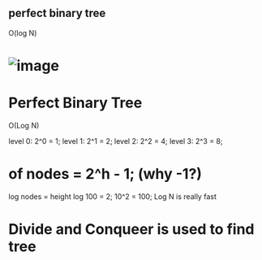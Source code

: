 ## perfect binary tree

O(log N)

# ![image](https://user-images.githubusercontent.com/100140781/188268661-484149e5-f8e2-4431-9f2f-351ead0f343f.png)

# Perfect Binary Tree
O(Log N)

level 0: 2^0 = 1;
level 1: 2^1 = 2;
level 2: 2^2 = 4;
level 3: 2^3 = 8;
# of nodes = 2^h - 1; (why -1?)
log nodes = height
log 100 = 2;
10^2 = 100;
Log N is really fast 
# Divide and Conqueer is used to find tree 